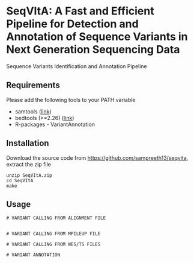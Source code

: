 # SeqVItA: A Fast and Efficient Pipeline for Detection and Annotation of Sequence Variants in Next Generation Sequencing Data

Sequence Variants Identification and Annotation Pipeline

## Requirements
Please add the following tools to your PATH variable 
* samtools ([link](https://sourceforge.net/projects/samtools/))
* bedtools (>=2.26) ([link](http://bedtools.readthedocs.org/en/latest/content/installation.html))
* R-packages - VariantAnnotation

## Installation
Download the source code from https://github.com/sampreeth13/seqvita, extract the zip file

```
unzip SeqVItA.zip
cd SeqVItA
make 
```
## Usage

```
# VARIANT CALLING FROM ALIGNMENT FILE


# VARIANT CALLING FROM MPILEUP FILE

# VARIANT CALLING FROM WES/TS FILES

# VARIANT ANNOTATION


```

